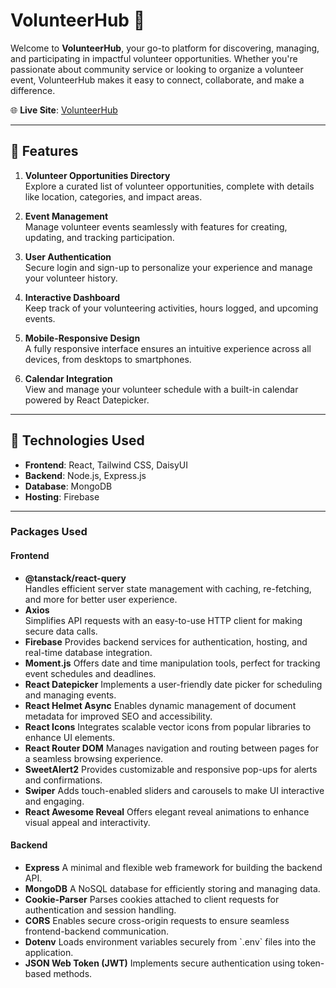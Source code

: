 # VolunteerHub 🌟

Welcome to **VolunteerHub**, your go-to platform for discovering, managing, and participating in impactful volunteer opportunities. Whether you're passionate about community service or looking to organize a volunteer event, VolunteerHub makes it easy to connect, collaborate, and make a difference.  

🌐 **Live Site**: [VolunteerHub](https://volunteer-management-64b96.web.app/)

---

## 🌟 Features

1. **Volunteer Opportunities Directory**  
   Explore a curated list of volunteer opportunities, complete with details like location, categories, and impact areas.  

2. **Event Management**  
   Manage volunteer events seamlessly with features for creating, updating, and tracking participation.  

3. **User Authentication**  
   Secure login and sign-up to personalize your experience and manage your volunteer history.  

4. **Interactive Dashboard**  
   Keep track of your volunteering activities, hours logged, and upcoming events.  

5. **Mobile-Responsive Design**  
   A fully responsive interface ensures an intuitive experience across all devices, from desktops to smartphones.  

6. **Calendar Integration**  
   View and manage your volunteer schedule with a built-in calendar powered by React Datepicker.  

---

## 🚀 Technologies Used

- **Frontend**: React, Tailwind CSS, DaisyUI  
- **Backend**: Node.js, Express.js  
- **Database**: MongoDB  
- **Hosting**: Firebase  

---

### Packages Used

#### **Frontend**
- **@tanstack/react-query**  
  Handles efficient server state management with caching, re-fetching, and more for better user experience.  
- **Axios**  
  Simplifies API requests with an easy-to-use HTTP client for making secure data calls.  
- **Firebase**
  Provides backend services for authentication, hosting, and real-time database integration.
- **Moment.js**
  Offers date and time manipulation tools, perfect for tracking event schedules and deadlines.
- **React Datepicker**
  Implements a user-friendly date picker for scheduling and managing events.
- **React Helmet Async**
  Enables dynamic management of document metadata for improved SEO and accessibility.
- **React Icons**
  Integrates scalable vector icons from popular libraries to enhance UI elements.
- **React Router DOM**
  Manages navigation and routing between pages for a seamless browsing experience.
- **SweetAlert2**
  Provides customizable and responsive pop-ups for alerts and confirmations.
- **Swiper**
  Adds touch-enabled sliders and carousels to make UI interactive and engaging.
- **React Awesome Reveal**
  Offers elegant reveal animations to enhance visual appeal and interactivity.

#### **Backend**
- **Express**
  A minimal and flexible web framework for building the backend API.
- **MongoDB**
  A NoSQL database for efficiently storing and managing data.
- **Cookie-Parser**
  Parses cookies attached to client requests for authentication and session handling.
- **CORS**
  Enables secure cross-origin requests to ensure seamless frontend-backend communication.
- **Dotenv**
  Loads environment variables securely from \`.env\` files into the application.
- **JSON Web Token (JWT)**
  Implements secure authentication using token-based methods.

